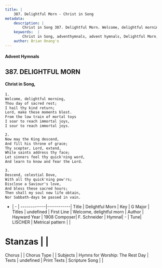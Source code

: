 ```yaml
---
title: |
    387. Delightful Morn - Christ in Song
metadata:
    description: |
        Christ in Song 387. Delightful Morn. Welcome, delightful morning, Thou day of sacred rest; I hail thy kind return; Lord, make these moments blest. From the low train of mortal toys I soar to reach immortal joys, I sour to reach immortal joys.
    keywords:  |
        Christ in Song, adventhymnals, advent hymnals, Delightful Morn, Welcome, delightful morn. 
    author: Brian Onang'o
---
```


#### Advent Hymnals
## 387. DELIGHTFUL MORN
####  Christ in Song,

```txt
1.
Welcome, delightful morning,
Thou day of sacred rest;
I hail thy kind return;
Lord, make these moments blest.
From the low train of mortal toys
I soar to reach immortal joys,
I sour to reach immortal joys.

2.
Now may the King descend,
And fill his throne of grace;
Thy scepter, Lord, extend,
While saints address thy face;
Let sinners feel thy quick'ning word,
And learn to know and fear the Lord.

3.
Descend, celestial Dove,
With all thy quick'ning pow'rs;
Disclose a Saviour's love,
And bless these sacred hours;
Then shall my soul new life obtain,
Nor Sabbath-days be passed in vain.

```

- |   -  |
-------------|------------|
Title | Delightful Morn |
Key | G Major |
Titles | undefined |
First Line | Welcome, delightful morn |
Author | Hayward
Year | 1908
Composer| F. Schneider |
Hymnal|  - |
Tune| LISCHER |
Metrical pattern | |
# Stanzas |  |
Chorus |  |
Chorus Type |  |
Subjects | Hymns for Worship: The Rest Day |
Texts | undefined |
Print Texts | 
Scripture Song |  |
    
